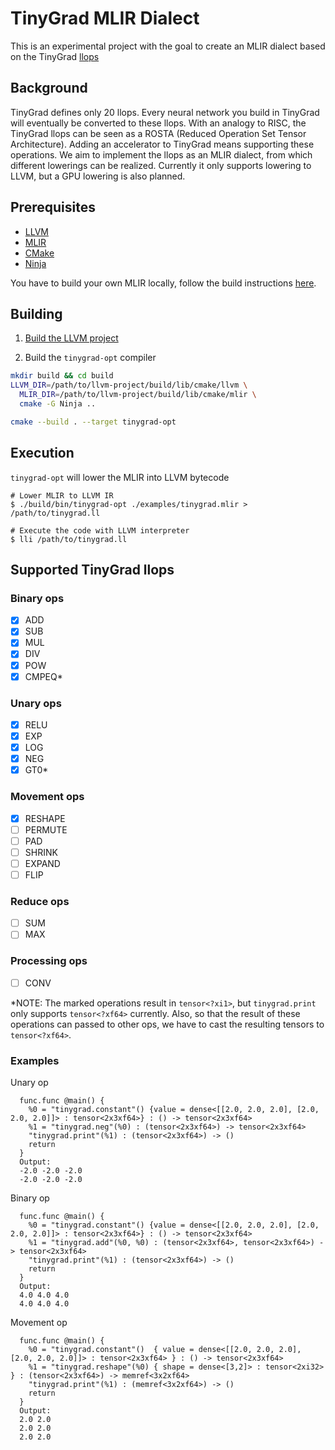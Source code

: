 # TinyGrad MLIR Dialect

This is an experimental project with the goal to create an MLIR dialect based on the TinyGrad [llops](https://github.com/geohot/tinygrad#adding-an-accelerator-llops)

## Background

TinyGrad defines only 20 llops. Every neural network you build in TinyGrad will eventually be converted to these llops. With an analogy to RISC, the TinyGrad llops can be seen as a ROSTA (Reduced Operation Set Tensor Architecture). Adding an accelerator to TinyGrad means supporting these operations. We aim to implement the llops as an MLIR dialect, from which different lowerings can be realized. Currently it only supports lowering to LLVM, but a GPU lowering is also planned.

## Prerequisites

* [LLVM](https://llvm.org/)
* [MLIR](https://mlir.llvm.org/)
* [CMake](https://cmake.org/)
* [Ninja](https://ninja-build.org/)

You have to build your own MLIR locally, follow the build instructions [here](https://mlir.llvm.org/getting_started/). 

## Building

1. [Build the LLVM project](https://mlir.llvm.org/getting_started/)

2. Build the `tinygrad-opt` compiler
```sh
mkdir build && cd build
LLVM_DIR=/path/to/llvm-project/build/lib/cmake/llvm \
  MLIR_DIR=/path/to/llvm-project/build/lib/cmake/mlir \
  cmake -G Ninja ..

cmake --build . --target tinygrad-opt
```

## Execution

`tinygrad-opt` will lower the MLIR into LLVM bytecode

```
# Lower MLIR to LLVM IR
$ ./build/bin/tinygrad-opt ./examples/tinygrad.mlir > /path/to/tinygrad.ll

# Execute the code with LLVM interpreter
$ lli /path/to/tinygrad.ll 
```

## Supported TinyGrad llops

### Binary ops
- [x] ADD
- [x] SUB
- [x] MUL
- [x] DIV
- [x] POW
- [x] CMPEQ*

### Unary ops
- [x] RELU
- [x] EXP
- [x] LOG
- [x] NEG
- [x] GT0*

### Movement ops
- [x] RESHAPE
- [ ] PERMUTE
- [ ] PAD
- [ ] SHRINK
- [ ] EXPAND
- [ ] FLIP

### Reduce ops
- [ ] SUM
- [ ] MAX

### Processing ops
- [ ] CONV

*NOTE: The marked operations result in `tensor<?xi1>`, but `tinygrad.print` only supports `tensor<?xf64>` currently. Also, so that the result of these operations can passed to other ops, we have to cast the resulting tensors to `tensor<?xf64>`.

### Examples

Unary op
```mlir
  func.func @main() {
    %0 = "tinygrad.constant"() {value = dense<[[2.0, 2.0, 2.0], [2.0, 2.0, 2.0]]> : tensor<2x3xf64>} : () -> tensor<2x3xf64>
    %1 = "tinygrad.neg"(%0) : (tensor<2x3xf64>) -> tensor<2x3xf64>
    "tinygrad.print"(%1) : (tensor<2x3xf64>) -> ()
    return
  }
  Output:
  -2.0 -2.0 -2.0 
  -2.0 -2.0 -2.0
```

Binary op

```mlir
  func.func @main() {
    %0 = "tinygrad.constant"() {value = dense<[[2.0, 2.0, 2.0], [2.0, 2.0, 2.0]]> : tensor<2x3xf64>} : () -> tensor<2x3xf64>
    %1 = "tinygrad.add"(%0, %0) : (tensor<2x3xf64>, tensor<2x3xf64>) -> tensor<2x3xf64>
    "tinygrad.print"(%1) : (tensor<2x3xf64>) -> ()
    return
  }
  Output:
  4.0 4.0 4.0 
  4.0 4.0 4.0
```

Movement op

```mlir
  func.func @main() {
    %0 = "tinygrad.constant"()  { value = dense<[[2.0, 2.0, 2.0], [2.0, 2.0, 2.0]]> : tensor<2x3xf64> } : () -> tensor<2x3xf64>
    %1 = "tinygrad.reshape"(%0) { shape = dense<[3,2]> : tensor<2xi32> } : (tensor<2x3xf64>) -> memref<3x2xf64>
    "tinygrad.print"(%1) : (memref<3x2xf64>) -> ()
    return
  }
  Output:
  2.0 2.0
  2.0 2.0
  2.0 2.0
```
